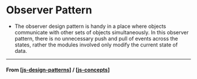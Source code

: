 # Observer Pattern

- The observer design pattern is handy in a place where objects communicate with other sets of objects simultaneously. In this observer pattern, there is no unnecessary push and pull of events across the states, rather the modules involved only modify the current state of data.

---

#### **From** [[js-design-patterns]] / [[js-concepts]]

[//begin]: # "Autogenerated link references for markdown compatibility"
[js-design-patterns]: js-design-patterns "JS Design Patterns"
[js-concepts]: ../js-concepts "JS Concepts"
[//end]: # "Autogenerated link references"
